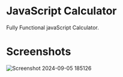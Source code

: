# JavaScript Calculator
Fully Functional javaScript Calculator.
# Screenshots

![Screenshot 2024-09-05 185126](https://github.com/user-attachments/assets/ffcf0027-36f3-4c69-8d65-db936a227cef)
